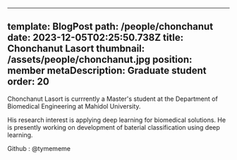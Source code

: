---
 template: BlogPost
 path: /people/chonchanut
 date: 2023-12-05T02:25:50.738Z
 title: Chonchanut Lasort
 thumbnail: /assets/people/chonchanut.jpg
 position: member
 metaDescription: Graduate student
 order: 20
 ---

 Chonchanut Lasort is currrently a Master's student at the Department of Biomedical Engineering at Mahidol University.

 His research interest is applying deep learning for biomedical solutions. He is presently working on development of baterial classification using deep learning.

Github : @tymememe
